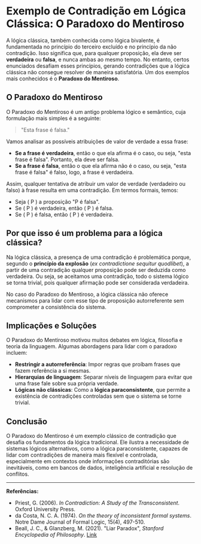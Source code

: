 # Exemplo de Contradição em Lógica Clássica: O Paradoxo do Mentiroso

A lógica clássica, também conhecida como lógica bivalente, é fundamentada no princípio do terceiro excluído e no princípio da não contradição. Isso significa que, para qualquer proposição, ela deve ser **verdadeira** ou **falsa**, e nunca ambas ao mesmo tempo. No entanto, certos enunciados desafiam esses princípios, gerando contradições que a lógica clássica não consegue resolver de maneira satisfatória. Um dos exemplos mais conhecidos é o **Paradoxo do Mentiroso**.

## O Paradoxo do Mentiroso

O Paradoxo do Mentiroso é um antigo problema lógico e semântico, cuja formulação mais simples é a seguinte:

> "Esta frase é falsa."

Vamos analisar as possíveis atribuições de valor de verdade a essa frase:

- **Se a frase é verdadeira**, então o que ela afirma é o caso, ou seja, "esta frase é falsa". Portanto, ela deve ser falsa.
- **Se a frase é falsa**, então o que ela afirma não é o caso, ou seja, "esta frase é falsa" é falso, logo, a frase é verdadeira.

Assim, qualquer tentativa de atribuir um valor de verdade (verdadeiro ou falso) à frase resulta em uma contradição. Em termos formais, temos:

- Seja \( P \) a proposição "P é falsa".
- Se \( P \) é verdadeira, então \( P \) é falsa.
- Se \( P \) é falsa, então \( P \) é verdadeira.

## Por que isso é um problema para a lógica clássica?

Na lógica clássica, a presença de uma contradição é problemática porque, segundo o **princípio da explosão** (*ex contradictione sequitur quodlibet*), a partir de uma contradição qualquer proposição pode ser deduzida como verdadeira. Ou seja, se aceitamos uma contradição, todo o sistema lógico se torna trivial, pois qualquer afirmação pode ser considerada verdadeira.

No caso do Paradoxo do Mentiroso, a lógica clássica não oferece mecanismos para lidar com esse tipo de proposição autorreferente sem comprometer a consistência do sistema.

## Implicações e Soluções

O Paradoxo do Mentiroso motivou muitos debates em lógica, filosofia e teoria da linguagem. Algumas abordagens para lidar com o paradoxo incluem:

- **Restringir a autorreferência**: Impor regras que proíbam frases que fazem referência a si mesmas.
- **Hierarquias de linguagem**: Separar níveis de linguagem para evitar que uma frase fale sobre sua própria verdade.
- **Lógicas não clássicas**: Como a **lógica paraconsistente**, que permite a existência de contradições controladas sem que o sistema se torne trivial.

## Conclusão

O Paradoxo do Mentiroso é um exemplo clássico de contradição que desafia os fundamentos da lógica tradicional. Ele ilustra a necessidade de sistemas lógicos alternativos, como a lógica paraconsistente, capazes de lidar com contradições de maneira mais flexível e controlada, especialmente em contextos onde informações contraditórias são inevitáveis, como em bancos de dados, inteligência artificial e resolução de conflitos.

---

**Referências:**

- Priest, G. (2006). *In Contradiction: A Study of the Transconsistent*. Oxford University Press.
- da Costa, N. C. A. (1974). *On the theory of inconsistent formal systems*. Notre Dame Journal of Formal Logic, 15(4), 497-510.
- Beall, J. C., & Glanzberg, M. (2021). "Liar Paradox", *Stanford Encyclopedia of Philosophy*. [Link](https://plato.stanford.edu/entries/liar-paradox/)
